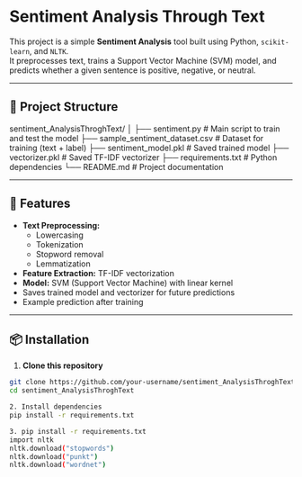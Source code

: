# Sentiment Analysis Through Text

This project is a simple **Sentiment Analysis** tool built using Python, `scikit-learn`, and `NLTK`.  
It preprocesses text, trains a Support Vector Machine (SVM) model, and predicts whether a given sentence is positive, negative, or neutral.

---

## 📂 Project Structure

sentiment_AnalysisThroghText/
│
├── sentiment.py # Main script to train and test the model
├── sample_sentiment_dataset.csv # Dataset for training (text + label)
├── sentiment_model.pkl # Saved trained model
├── vectorizer.pkl # Saved TF-IDF vectorizer
├── requirements.txt # Python dependencies
└── README.md # Project documentation


---

## 📌 Features
- **Text Preprocessing:**
  - Lowercasing
  - Tokenization
  - Stopword removal
  - Lemmatization
- **Feature Extraction:** TF-IDF vectorization  
- **Model:** SVM (Support Vector Machine) with linear kernel  
- Saves trained model and vectorizer for future predictions  
- Example prediction after training  

---

## 📦 Installation

1. **Clone this repository**
```bash
git clone https://github.com/your-username/sentiment_AnalysisThroghText.git
cd sentiment_AnalysisThroghText

2. Install dependencies
pip install -r requirements.txt

3. pip install -r requirements.txt
import nltk
nltk.download("stopwords")
nltk.download("punkt")
nltk.download("wordnet")

